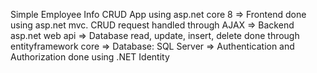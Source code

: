 Simple Employee Info CRUD App using asp.net core 8
=> Frontend done using asp.net mvc. CRUD request handled through AJAX
=> Backend asp.net web api
=> Database read, update, insert, delete done through entityframework core
=> Database: SQL Server
=> Authentication and Authorization done using .NET Identity
